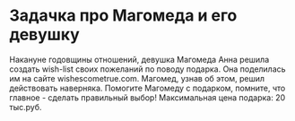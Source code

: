 # Задачка про Магомеда и его девушку 
Накануне годовщины отношений, девушка Магомеда Анна решила создать wish-list своих 
пожеланий по поводу подарка. Она поделилась им на сайте wishescometrue.com. Магомед, узнав об этом, решил действовать
наверняка. Помогите Магомеду с подарком, помните, что главное - сделать правильный выбор!
Максимальная цена подарка: 20 тыс.руб.

